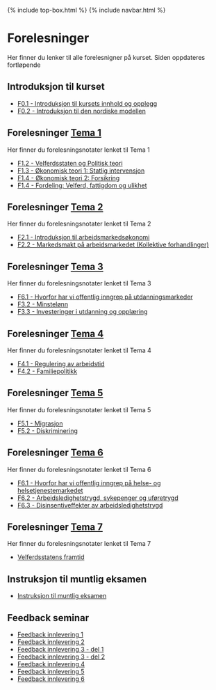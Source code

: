 
{% include top-box.html %} <!-- Kode for å inkludere boksen på toppen av siden. Se _config.yml for å gjøre endringer. -->
{% include navbar.html %} <!-- Kode for navigasjonsmeny. Se navbar.html for å gjøre endringer. -->
<!-- Gjør endringer under her -->

# Forelesninger
Her finner du lenker til alle forelesnigner på kurset. Siden oppdateres fortløpende

## Introduksjon til kurset
* <a href="Assets/F1.1a_sok-2008_kursintro2022.pdf"> F0.1 - Introduksjon til kursets innhold og opplegg</a>
* [F0.2 - Introduksjon til den nordiske modellen](https://htmlpreview.github.io/?https://github.com/uit-sok-2008-h22/uit-sok-2008-h22.github.io/blob/main/Assets/Introduksjon_studenter_test.html)

## Forelesninger [Tema 1](temaer.md#tema1)<a name="f_t1"></a>
Her finner du forelesningsnotater lenket til Tema 1
* [F1.2 - Velferdsstaten og Politisk teori](https://htmlpreview.github.io/?https://github.com/uit-sok-2008-h22/uit-sok-2008-h22.github.io/blob/main/Assets/kapttel_1_2_%20studenter.html)
* [F1.3 - Økonomisk teori 1: Statlig intervensjon](https://htmlpreview.github.io/?https://github.com/uit-sok-2008-h22/uit-sok-2008-h22.github.io/blob/main/Assets/kapittel_3_studenter.html)
* [F1.4 - Økonomisk teori 2: Forsikring](https://htmlpreview.github.io/?https://github.com/uit-sok-2008-h22/uit-sok-2008-h22.github.io/blob/main/Assets/f5_kap_4_studenter.html)
* [F1.4 - Fordeling: Velferd, fattigdom og ulikhet](https://htmlpreview.github.io/?https://github.com/uit-sok-2008-h22/uit-sok-2008-h22.github.io/blob/main/Assets/f5_kap_5_studenter.html)

## Forelesninger [Tema 2](temaer.md#tema2)<a name="f_t2"></a>
Her finner du forelesningsnotater lenket til Tema 2
* <a href="Assets/F2.1_sok-2008_introtilArbeidsmarkedsokonomi2022.pdf"> F2.1 - Introduksjon til arbeidsmarkedsøkonomi</a>
* <a href="Assets/F2.2_sok2008.pdf"> F2.2 - Markedsmakt på arbeidsmarkedet (Kollektive forhandlinger)</a>

## Forelesninger [Tema 3](temaer.md#tema3)<a name="f_t3"></a>
Her finner du forelesningsnotater lenket til Tema 3
* [F6.1 - Hvorfor har vi offentlig inngrep på utdanningsmarkeder](https://htmlpreview.github.io/?https://github.com/uit-sok-2008-h22/uit-sok-2008-h22.github.io/blob/main/Assets/kap_10_11_studenter.html)
* <a href="Assets/F.3.2_minstelonn.pdf"> F3.2 - Minstelønn</a>
* <a href="Assets/F3.3_utdanning.pdf"> F3.3 - Investeringer i utdanning og opplæring</a>

## Forelesninger [Tema 4](temaer.md#tema4)<a name="f_t4"></a>
Her finner du forelesningsnotater lenket til Tema 4
* <a href="Assets/F4.1_arbeidstidsregulering.pdf"> F4.1 - Regulering av arbeidstid</a>
* <a href="Assets/F4.2_familiepolitikk.pdf"> F4.2 - Familiepolitikk</a>


## Forelesninger [Tema 5](temaer.md#tema5)<a name="f_t5"></a>
Her finner du forelesningsnotater lenket til Tema 5
* <a href="Assets/F5.1_migrasjon.pdf"> F5.1 - Migrasjon</a>
* <a href="Assets/F5.2_Diskriminering.pdf"> F5.2 - Diskriminering</a>

## Forelesninger [Tema 6](temaer.md#tema6)<a name="f_t6"></a>
Her finner du forelesningsnotater lenket til Tema 6
* [F6.1 - Hvorfor har vi offentlig inngrep på helse- og helsetjenestemarkedet](https://htmlpreview.github.io/?https://github.com/uit-sok-2008-h22/uit-sok-2008-h22.github.io/blob/main/Assets/kap_9_studenter.html)
* [F6.2 - Arbeidsledighetstrygd, sykepenger og uføretrygd](https://htmlpreview.github.io/?https://github.com/uit-sok-2008-h22/uit-sok-2008-h22.github.io/blob/main/Assets/kap_6_studenter.html)
* <a href="Assets/F6.3_Arbeidsledighetstrygd.pdf"> F6.3 - Disinsentiveffekter av arbeidsledighetstrygd</a>

## Forelesninger [Tema 7](temaer.md#tema7)<a name="f_t7"></a>
Her finner du forelesningsnotater lenket til Tema 7
* [Velferdsstatens framtid](https://htmlpreview.github.io/?https://github.com/uit-sok-2008-h22/uit-sok-2008-h22.github.io/blob/master/Assets/framtid_studenter.html)

## Instruksjon til muntlig eksamen
* <a href="Assets/Instruks_muntlig_eksamen2022.pdf"> Instruksjon til muntlig eksamen</a>

## Feedback seminar
* <a href="Assets/Feedback seminar utf 1.pdf"> Feedback innlevering 1</a>
* <a href="Assets/Feedback seminar utf 2.pdf"> Feedback innlevering 2</a>
* <a href="Assets/Feedback seminar utf 3.pdf"> Feedback innlevering 3 - del 1 </a>
* [Feedback innlevering 3 - del 2](https://htmlpreview.github.io/?https://github.com/uit-sok-2008-h22/uit-sok-2008-h22.github.io/blob/main/Assets/Feedback_3_2.html)
* <a href="Assets/Feedback seminar utf 4.pdf"> Feedback innlevering 4</a>
* <a href="Assets/Feedback seminar utf 5.pdf"> Feedback innlevering 5</a>
* <a href="Assets/Feedback seminar utf 6.pdf"> Feedback innlevering 6</a>


